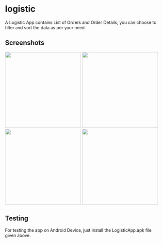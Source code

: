 # logistic

A Logistic App contains List of Orders and Order Details, you can choose to filter and sort the data as per your need. 

## Screenshots

<img src="https://user-images.githubusercontent.com/79354923/126084443-0838a6d3-9d2a-4dd7-ac05-00001a0d68e7.png" width="250">
<img src="https://user-images.githubusercontent.com/79354923/126084446-4acaa9ad-f921-4754-9ccb-2ecc9ba21c28.png" width="250">
<img src="https://user-images.githubusercontent.com/79354923/126084447-3fdf7fe9-57b2-440b-b23a-15311cee4d85.png" width="250">
<img src="https://user-images.githubusercontent.com/79354923/126084448-a37e2f00-1968-43f0-90a1-2dd074df86c0.png" width="250">

## Testing

For testing the app on Android Device, just install the LogisticApp.apk file given above.
